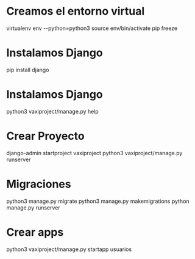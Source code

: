 # Creamos el entorno virtual
virtualenv env --python=python3
source env/bin/activate
pip freeze

# Instalamos Django
pip install django

# Instalamos Django
python3 vaxiproject/manage.py help

# Crear Proyecto
django-admin startproject vaxiproject
python3 vaxiproject/manage.py runserver

# Migraciones
python3 manage.py migrate
python3 manage.py makemigrations
python manage.py runserver

# Crear apps
python3 vaxiproject/manage.py startapp usuarios

